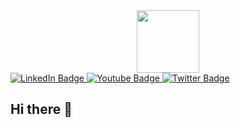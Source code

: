 <div id="header" align="center">
  <img src="https://media.giphy.com/media/M9gbBd9nbDrOTu1Mqx/giphy.gif" width="100"/>
</div>

<div id="badges">
  <a href="https://www.instagram.com/wvssgamedevelopmentclub/">
    <img src="https://img.shields.io/badge/instagram-E4405F?style=for-the-badge&logo=instagram&logoColor=white" alt="LinkedIn Badge"/>
  </a>
  <a href="https://www.youtube.com/channel/UCZs_N6hT5Un-1Ez6VGk4HKA">
    <img src="https://img.shields.io/badge/YouTube-red?style=for-the-badge&logo=youtube&logoColor=white" alt="Youtube Badge"/>
  </a>
  <a href="https://discord.gg/jfTQ6EWDkn">
    <img src="https://img.shields.io/badge/Discord-5865f2?style=for-the-badge&logo=discord&logoColor=white" alt="Twitter Badge"/>
  </a>
</div>

## Hi there 👋

<!--

**Here are some ideas to get you started:**

🙋‍♀️ A short introduction - what is your organization all about?
🌈 Contribution guidelines - how can the community get involved?
👩‍💻 Useful resources - where can the community find your docs? Is there anything else the community should know?
🍿 Fun facts - what does your team eat for breakfast?
🧙 Remember, you can do mighty things with the power of [Markdown](https://docs.github.com/github/writing-on-github/getting-started-with-writing-and-formatting-on-github/basic-writing-and-formatting-syntax)
-->
